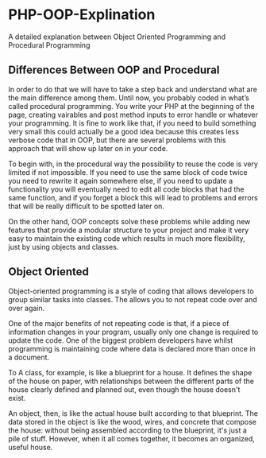 # PHP-OOP-Explination #
A detailed explanation between Object Oriented Programming and Procedural Programming

## Differences Between OOP and Procedural ##

In order to do that we will have to take a step back and understand what are the main difference among them. Until now, you probably coded in what’s called procedural programming. You write your PHP at the beginning of the page, creating vairables and post method inputs to error handle or whatever your programming. It is fine to work like that, if you need to build something very small this could actually be a good idea because this creates less verbose code that in OOP, but there are several problems with this approach that will show up later on in your code.

To begin with, in the procedural way the possibility to reuse the code is very limited if not impossible. If you need to use the same block of code twice you need to rewrite it again somewhere else, if you need to update a functionality you will eventually need to edit all code blocks that had the same function, and if you forget a block this will lead to problems and errors that will be really difficult to be spotted later on.

On the other hand, OOP concepts solve these problems while adding new features that provide a modular structure to your project and make it very easy to maintain the existing code which results in much more flexibility, just by using objects and classes.

## Object Oriented ##

Object-oriented programming is a style of coding that allows developers to group similar tasks into classes. The allows you to not repeat code over and over again. 

One of the major benefits of not repeating code is that, if a piece of information changes in your program, usually only one change is required to update the code. One of the biggest problem developers have whilst programming is maintaining code where data is declared more than once in a document.

To 
A class, for example, is like a blueprint for a house. It defines the shape of the house on paper, with relationships between the different parts of the house clearly defined and planned out, even though the house doesn't exist.

An object, then, is like the actual house built according to that blueprint. The data stored in the object is like the wood, wires, and concrete that compose the house: without being assembled according to the blueprint, it's just a pile of stuff. However, when it all comes together, it becomes an organized, useful house.

